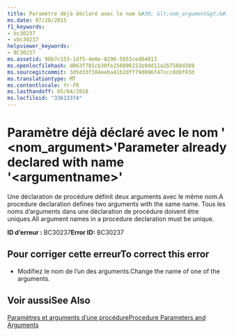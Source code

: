 ```yaml
---
title: Paramètre déjà déclaré avec le nom &#39; &lt;nom_argument&gt;&#39;
ms.date: 07/20/2015
f1_keywords:
- bc30237
- vbc30237
helpviewer_keywords:
- BC30237
ms.assetid: 98b7c153-1df5-4e0e-8296-5855ced04813
ms.openlocfilehash: d063f701cb30fe250896151b9dd11a2b7588d389
ms.sourcegitcommit: 3d5d33f384eeba41b2dff79d096f47ccc8d8f03d
ms.translationtype: MT
ms.contentlocale: fr-FR
ms.lasthandoff: 05/04/2018
ms.locfileid: "33613374"
---
```

# <a name="parameter-already-declared-with-name-39ltargumentnamegt39"></a><span data-ttu-id="4e5ab-102">Paramètre déjà déclaré avec le nom &#39; &lt;nom_argument&gt;&#39;</span><span class="sxs-lookup"><span data-stu-id="4e5ab-102">Parameter already declared with name &#39;&lt;argumentname&gt;&#39;</span></span>
<span data-ttu-id="4e5ab-103">Une déclaration de procédure définit deux arguments avec le même nom.</span><span class="sxs-lookup"><span data-stu-id="4e5ab-103">A procedure declaration defines two arguments with the same name.</span></span> <span data-ttu-id="4e5ab-104">Tous les noms d’arguments dans une déclaration de procédure doivent être uniques.</span><span class="sxs-lookup"><span data-stu-id="4e5ab-104">All argument names in a procedure declaration must be unique.</span></span>  
  
 <span data-ttu-id="4e5ab-105">**ID d’erreur :** BC30237</span><span class="sxs-lookup"><span data-stu-id="4e5ab-105">**Error ID:** BC30237</span></span>  
  
## <a name="to-correct-this-error"></a><span data-ttu-id="4e5ab-106">Pour corriger cette erreur</span><span class="sxs-lookup"><span data-stu-id="4e5ab-106">To correct this error</span></span>  
  
-   <span data-ttu-id="4e5ab-107">Modifiez le nom de l’un des arguments.</span><span class="sxs-lookup"><span data-stu-id="4e5ab-107">Change the name of one of the arguments.</span></span>  
  
## <a name="see-also"></a><span data-ttu-id="4e5ab-108">Voir aussi</span><span class="sxs-lookup"><span data-stu-id="4e5ab-108">See Also</span></span>  
 [<span data-ttu-id="4e5ab-109">Paramètres et arguments d’une procédure</span><span class="sxs-lookup"><span data-stu-id="4e5ab-109">Procedure Parameters and Arguments</span></span>](../../visual-basic/programming-guide/language-features/procedures/procedure-parameters-and-arguments.md)  

